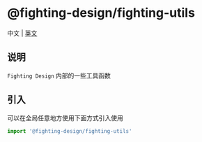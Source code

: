 # @fighting-design/fighting-utils

中文 | [英文](./README.en-US.md)

## 说明

`Fighting Design` 内部的一些工具函数

## 引入

可以在全局任意地方使用下面方式引入使用

```ts
import '@fighting-design/fighting-utils'
```
